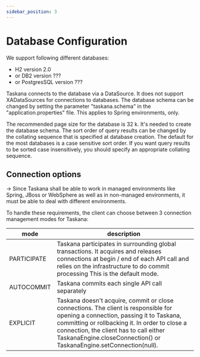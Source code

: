 ```yaml
---
sidebar_position: 3
---
```


# Database Configuration

We support following different databases:

- H2 version 2.0
- or DB2 version ???
- or PostgresSQL version ???

Taskana connects to the database via a DataSource. It does not support XADataSources for connections to databases. The database schema can be changed by setting the parameter "taskana.schema" in the "application.properties" file. This applies to Spring environments, only.


The recommended page size for the database is 32 k. It's needed to create the database schema. The sort order of query results can be changed by the collating sequence that is specified at database creation. The default for the most databases is a case sensitive sort order. If you want query results to be sorted case insensitively, you should specify an appropriate collating sequence.

## Connection options

→ Since Taskana shall be able to work in managed environments like Spring, JBoss or WebSphere as well as in non-managed environments, it must be able to deal with different environments.

To handle these requirements, the client can choose between 3 connection management modes for Taskana:

| mode         | description                                                                                                                                                                                                                                                                                           |
|--------------|-------------------------------------------------------------------------------------------------------------------------------------------------------------------------------------------------------------------------------------------------------------------------------------------------------|
| PARTICIPATE  | Taskana  participates in surrounding global transactions. It acquires and  releases connections at begin / end of each API call and relies on the  infrastructure to do commit processing This is the default mode.                                                                                   |
| AUTOCOMMIT   | Taskana commits each single API call separately                                                                                                                                                                                                                                                       |
| EXPLICIT     | Taskana  doesn't acquire, commit or close connections. The client is responsible  for opening a connection, passing it to Taskana, committing or  rollbacking it. In order to close a connection, the client has to call either TaskanaEngine.closeConnection() or TaskanaEngine.setConnection(null). |